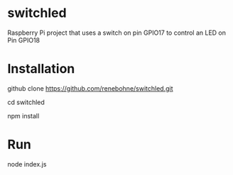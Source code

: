 # switchled
Raspberry Pi project that uses a switch on pin GPIO17 to control an LED on Pin GPIO18

# Installation
github clone https://github.com/renebohne/switchled.git

cd switchled

npm install

# Run
node index.js



